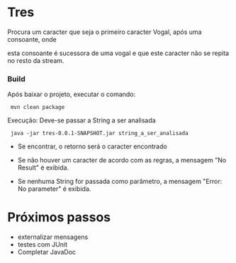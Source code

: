 # Tres

Procura um caracter que seja o primeiro caracter Vogal, após uma consoante, onde

esta consoante é sucessora de uma vogal e que este caracter não se repita no resto da stream.

### Build

Após baixar o projeto, executar o comando:

<code> mvn clean package </code>

Execução:
Deve-se passar a String a ser analisada 

<code> java -jar tres-0.0.1-SNAPSHOT.jar string_a_ser_analisada </code>

- Se encontrar, o retorno será o caracter encontrado

- Se não houver um caracter de acordo com as regras, a mensagem "No Result" é exibida.

- Se nenhuma String for passada como parâmetro, a mensagem "Error: No parameter" é exibida.

 
# Próximos passos

- externalizar mensagens
- testes com JUnit
- Completar JavaDoc
